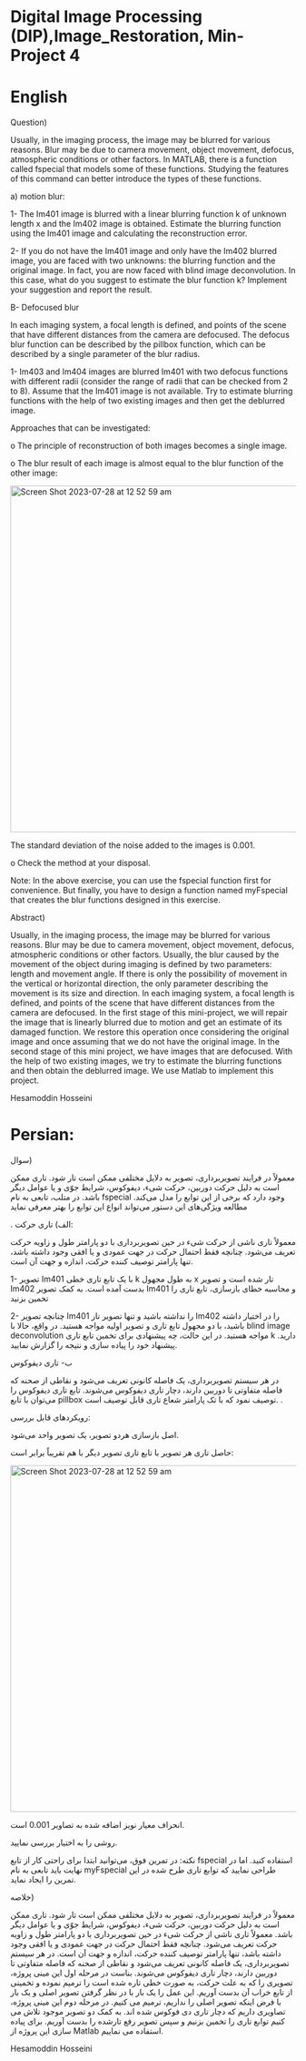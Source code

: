
# Digital Image Processing (DIP),Image_Restoration, Min-Project 4

# English

Question)

Usually, in the imaging process, the image may be blurred for various reasons. Blur may be due to camera movement, object movement, defocus, atmospheric conditions or other factors. In MATLAB, there is a function called fspecial that models some of these functions. Studying the features of this command can better introduce the types of these functions.

a) motion blur:

1- The Im401 image is blurred with a linear blurring function k of unknown length x and the Im402 image is obtained. Estimate the blurring function using the Im401 image and calculating the reconstruction error.

2- If you do not have the Im401 image and only have the Im402 blurred image, you are faced with two unknowns: the blurring function and the original image. In fact, you are now faced with blind image deconvolution. In this case, what do you suggest to estimate the blur function k? Implement your suggestion and report the result.

B- Defocused blur

In each imaging system, a focal length is defined, and points of the scene that have different distances from the camera are defocused. The defocus blur function can be described by the pillbox function, which can be described by a single parameter of the blur radius.

1- Im403 and Im404 images are blurred Im401 with two defocus functions with different radii (consider the range of radii that can be checked from 2 to 8). Assume that the Im401 image is not available. Try to estimate blurring functions with the help of two existing images and then get the deblurred image.

Approaches that can be investigated:

o The principle of reconstruction of both images becomes a single image.

o The blur result of each image is almost equal to the blur function of the other image:

 <img width="609" alt="Screen Shot 2023-07-28 at 12 52 59 am" src="https://github.com/HesamoddinHosseini/Image_Restoration/assets/89314766/78bbb673-d085-4194-886c-dfea4974b1e8">

 The standard deviation of the noise added to the images is 0.001.

 o Check the method at your disposal.

 Note: In the above exercise, you can use the fspecial function first for convenience. But finally, you have to design a function named myFspecial that creates the blur functions designed in this exercise.
 

Abstract)

Usually, in the imaging process, the image may be blurred for various reasons. Blur may be due to camera movement, object movement, defocus, atmospheric conditions or other factors. Usually, the blur caused by the movement of the object during imaging is defined by two parameters: length and movement angle. If there is only the possibility of movement in the vertical or horizontal direction, the only parameter describing the movement is its size and direction. In each imaging system, a focal length is defined, and points of the scene that have different distances from the camera are defocused.
In the first stage of this mini-project, we will repair the image that is linearly blurred due to motion and get an estimate of its damaged function. We restore this operation once considering the original image and once assuming that we do not have the original image.
In the second stage of this mini project, we have images that are defocused. With the help of two existing images, we try to estimate the blurring functions and then obtain the deblurred image.
We use Matlab to implement this project.

Hesamoddin Hosseini


# Persian:
سوال)

معمولاً در فرایند تصویربرداری، تصویر به دلایل مختلفی ممکن است تار شود. تاری ممکن است به دلیل حرکت دوربین، حرکت شیء، دیفوکوس، شرایط جوّی و یا عوامل دیگر باشد. در متلب، تابعی به نام fspecial  وجود دارد که برخی از این توابع را مدل می‌کند. مطالعه ویژگی‌های این دستور می‌تواند انواع این توابع را بهتر معرفی نماید


.
الف) تاری حرکت:

معمولاً تاری ناشی از حرکت شیء در حین تصویربرداری با دو پارامتر طول و زاویه حرکت تعریف می‌شود. چنانچه فقط احتمال حرکت در جهت عمودی و یا افقی وجود داشته باشد، تنها پارامتر توصیف کننده حرکت، اندازه و جهت آن است.

1- تصویر Im401 با یک تابع تاری خطی k به طول مجهول x تار شده است و تصویر Im402 بدست آمده است. به کمک تصویر Im401 و محاسبه خطای بازسازی، تابع تاری را تخمین بزنید

2- چنانچه تصویر Im401 را نداشته باشید و تنها تصویر تار Im402 را در اختیار داشته باشید، با دو مجهول تابع تاری و تصویر اولیه مواجه هستید. در واقع، حالا با blind image deconvolution مواجه هستید. در این حالت، چه پیشنهادی برای تخمین تابع تاری k دارید. پیشنهاد خود را پیاده سازی و نتیجه را گزارش نمایید.

ب- تاری دیفوکوس

در هر سیستم تصویربرداری، یک فاصله کانونی تعریف می‌شود و نقاطی از صحنه که فاصله متفاوتی تا دوربین دارند، دچار تاری دیفوکوس می‌شوند. تابع تاری دیفوکوس را می‌توان با تابع pillbox توصیف نمود که با تک پارامتر شعاع تاری قابل توصیف است.
.

	
 رویکردهای قابل بررسی:
	 
  اصل بازسازی هردو تصویر، یک تصویر واحد می‌شود.
	
 حاصل تاری هر تصویر با تابع تاری تصویر دیگر با هم تقریباً برابر است:

 <img width="609" alt="Screen Shot 2023-07-28 at 12 52 59 am" src="https://github.com/HesamoddinHosseini/Image_Restoration/assets/89314766/78bbb673-d085-4194-886c-dfea4974b1e8">


انحراف معیار نویز اضافه شده به تصاویر 0.001 است.

 روشی را به اختیار بررسی نمایید.

نکته: در تمرین فوق، می‌توانید ابتدا برای راحتی کار از تابع fspecial  استفاده کنید. اما در نهایت باید تابعی به نام myFspecial طراحی نمایید که توابع تاری طرح شده در این تمرین را ایجاد نماید.


خلاصه)

معمولاً در فرایند تصویربرداری، تصویر به دلایل مختلفی ممکن است تار شود. تاری ممکن است به دلیل حرکت دوربین، حرکت شیء، دیفوکوس، شرایط جوّی و یا عوامل دیگر باشد. معمولاً تاری ناشی از حرکت شیء در حین تصویربرداری با دو پارامتر طول و زاویه حرکت تعریف می‌شود. چنانچه فقط احتمال حرکت در جهت عمودی و یا افقی وجود داشته باشد، تنها پارامتر توصیف کننده حرکت، اندازه و جهت آن است. در هر سیستم تصویربرداری، یک فاصله کانونی تعریف می‌شود و نقاطی از صحنه که فاصله متفاوتی تا دوربین دارند، دچار تاری دیفوکوس می‌شوند. 
بناست در مرحله اول این مینی پروژه، تصویری را که به علت حرکت، به صورت خطی تاره شده است را ترمیم نموده و تخمینی از تابع خراب آن بدست آوریم. این عمل را یک بار با در نظر گرفتن تصویر اصلی و یک بار با فرض اینکه تصویر اصلی را نداریم، ترمیم می کنیم.
در مرحله دوم این مینی پروژه، تصاویری داریم که دچار تاری دی فوکوس شده اند. به کمک دو تصویر موجود تلاش می کنیم توابع تاری را تخمین بزنیم و سپس تصویر رفع تارشده را بدست آوریم.
برای پیاده سازی این پروژه از Matlab استفاده می نماییم.



Hesamoddin Hosseini

